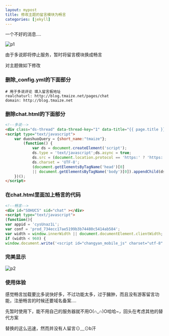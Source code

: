 ```yaml
---
layout: mypost
title: 修改主题的留言模块为畅言
categories: [jekyll]
---
```


一个不好的消息....

![p1](01.jpg)

由于多说即将停止服务，暂时将留言模块换成畅言

对主题做如下修改

### 删除_config.yml的下面部分

```
# 用于多说评论 填入留言板地址
realchaturl: http://blog.tmaize.net/pages/chat
domain: http://blog.tmaize.net
```

### 删除chat.html的下面部分

```html
<!--多说-->
<div class="ds-thread" data-thread-key="1" data-title="{{ page.title }}" data-url="{{ site.realchaturl }}"></div>
<script type="text/javascript">
    var duoshuoQuery = {short_name:"tmaize"};
        (function() {
            var ds = document.createElement('script');
            ds.type = 'text/javascript';ds.async = true;
            ds.src = (document.location.protocol == 'https:' ? 'https:' : 'http:') + '//static.duoshuo.com/embed.js';
            ds.charset = 'UTF-8';
            (document.getElementsByTagName('head')[0]
            || document.getElementsByTagName('body')[0]).appendChild(ds);
    })();
</script>
```

### 在chat.html里面加上畅言的代码

```html
<!--畅言-->
<div id="SOHUCS" sid="chat" ></div>
<script type="text/javascript">
(function(){
var appid = 'cysUnaz1L';
var conf = 'prod_734ecc17ae5199b3b74480c5414ab584';
var width = window.innerWidth || document.documentElement.clientWidth;
if (width < 960) {
window.document.write('<script id="changyan_mobile_js" charset="utf-8" type="text/javascript" src="http://changyan.sohu.com/upload/mobile/wap-js/changyan_mobile.js?client_id=' + appid + '&conf=' + conf + '"><\/script>'); } else { var loadJs=function(d,a){var c=document.getElementsByTagName("head")[0]||document.head||document.documentElement;var b=document.createElement("script");b.setAttribute("type","text/javascript");b.setAttribute("charset","UTF-8");b.setAttribute("src",d);if(typeof a==="function"){if(window.attachEvent){b.onreadystatechange=function(){var e=b.readyState;if(e==="loaded"||e==="complete"){b.onreadystatechange=null;a()}}}else{b.onload=a}}c.appendChild(b)};loadJs("http://changyan.sohu.com/upload/changyan.js",function(){window.changyan.api.config({appid:appid,conf:conf})}); } })(); </script>
```

### 完美显示

![p2](02.jpg)

### 使用体验

感觉畅言加载要比多说快好多，不过功能太多，过于臃肿，而且没有游客留言功能，注册畅言的时候还要域名备案....

先暂时使用下，能不用自己的服务器就不用O(∩_∩)O哈哈~，回头在考虑其他的替代方案

替换的这么迅速，然而并没有人留言⊙﹏⊙b汗




